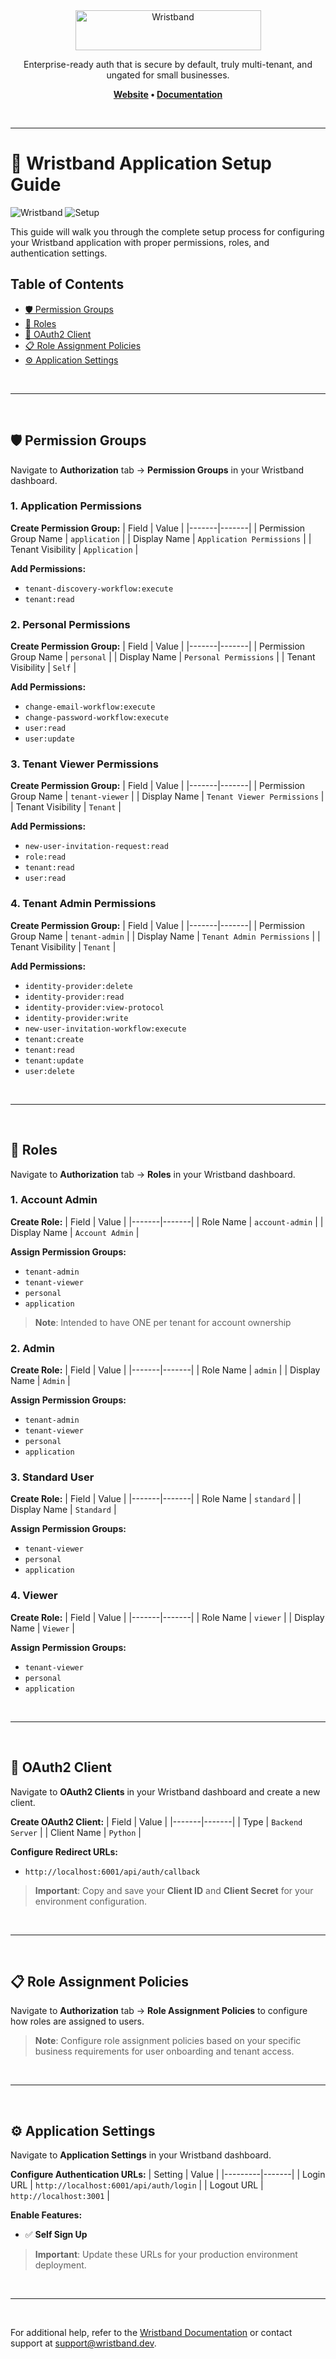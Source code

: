 
<div align="center">
  <a href="https://wristband.dev">
    <picture>
      <img src="https://assets.wristband.dev/images/email_branding_logo_v1.png" alt="Wristband" width="297" height="64">
    </picture>
  </a>
  <p align="center">
    Enterprise-ready auth that is secure by default, truly multi-tenant, and ungated for small businesses.
  </p>
  <p align="center">
    <b>
      <a href="https://wristband.dev">Website</a> •
      <a href="https://docs.wristband.dev">Documentation</a>
    </b>
  </p>
</div>

<br/>

---

# 🔐 Wristband Application Setup Guide

![Wristband](https://img.shields.io/badge/Wristband-Enterprise_Auth-blue.svg)
![Setup](https://img.shields.io/badge/Setup-Configuration_Guide-green.svg)

This guide will walk you through the complete setup process for configuring your Wristband application with proper permissions, roles, and authentication settings.

## Table of Contents

- [🛡️ Permission Groups](#️-permission-groups)
- [👥 Roles](#-roles)
- [🔑 OAuth2 Client](#-oauth2-client)
- [📋 Role Assignment Policies](#-role-assignment-policies)
- [⚙️ Application Settings](#️-application-settings)

<br>
<hr>
<br>

## 🛡️ Permission Groups

Navigate to **Authorization** tab → **Permission Groups** in your Wristband dashboard.

### 1. Application Permissions

**Create Permission Group:**
| Field | Value |
|-------|-------|
| Permission Group Name | `application` |
| Display Name | `Application Permissions` |
| Tenant Visibility | `Application` |

**Add Permissions:**
- `tenant-discovery-workflow:execute`
- `tenant:read`

### 2. Personal Permissions

**Create Permission Group:**
| Field | Value |
|-------|-------|
| Permission Group Name | `personal` |
| Display Name | `Personal Permissions` |
| Tenant Visibility | `Self` |

**Add Permissions:**
- `change-email-workflow:execute`
- `change-password-workflow:execute`
- `user:read`
- `user:update`

### 3. Tenant Viewer Permissions

**Create Permission Group:**
| Field | Value |
|-------|-------|
| Permission Group Name | `tenant-viewer` |
| Display Name | `Tenant Viewer Permissions` |
| Tenant Visibility | `Tenant` |

**Add Permissions:**
- `new-user-invitation-request:read`
- `role:read`
- `tenant:read`
- `user:read`

### 4. Tenant Admin Permissions

**Create Permission Group:**
| Field | Value |
|-------|-------|
| Permission Group Name | `tenant-admin` |
| Display Name | `Tenant Admin Permissions` |
| Tenant Visibility | `Tenant` |

**Add Permissions:**
- `identity-provider:delete`
- `identity-provider:read`
- `identity-provider:view-protocol`
- `identity-provider:write`
- `new-user-invitation-workflow:execute`
- `tenant:create`
- `tenant:read`
- `tenant:update`
- `user:delete`

<br>
<hr>
<br>

## 👥 Roles

Navigate to **Authorization** tab → **Roles** in your Wristband dashboard.

### 1. Account Admin

**Create Role:**
| Field | Value |
|-------|-------|
| Role Name | `account-admin` |
| Display Name | `Account Admin` |

**Assign Permission Groups:**
- `tenant-admin`
- `tenant-viewer`
- `personal`
- `application`

> **Note**: Intended to have ONE per tenant for account ownership

### 2. Admin

**Create Role:**
| Field | Value |
|-------|-------|
| Role Name | `admin` |
| Display Name | `Admin` |

**Assign Permission Groups:**
- `tenant-admin`
- `tenant-viewer`
- `personal`
- `application`

### 3. Standard User

**Create Role:**
| Field | Value |
|-------|-------|
| Role Name | `standard` |
| Display Name | `Standard` |

**Assign Permission Groups:**
- `tenant-viewer`
- `personal`
- `application`

### 4. Viewer

**Create Role:**
| Field | Value |
|-------|-------|
| Role Name | `viewer` |
| Display Name | `Viewer` |

**Assign Permission Groups:**
- `tenant-viewer`
- `personal`
- `application`

<br>
<hr>
<br>

## 🔑 OAuth2 Client

Navigate to **OAuth2 Clients** in your Wristband dashboard and create a new client.

**Create OAuth2 Client:**
| Field | Value |
|-------|-------|
| Type | `Backend Server` |
| Client Name | `Python` |

**Configure Redirect URLs:**
- `http://localhost:6001/api/auth/callback`

> **Important**: Copy and save your **Client ID** and **Client Secret** for your environment configuration.

<br>
<hr>
<br>

## 📋 Role Assignment Policies

Navigate to **Authorization** tab → **Role Assignment Policies** to configure how roles are assigned to users.

> **Note**: Configure role assignment policies based on your specific business requirements for user onboarding and tenant access.

<br>
<hr>
<br>

## ⚙️ Application Settings

Navigate to **Application Settings** in your Wristband dashboard.

**Configure Authentication URLs:**
| Setting | Value |
|---------|-------|
| Login URL | `http://localhost:6001/api/auth/login` |
| Logout URL | `http://localhost:3001` |

**Enable Features:**
- ✅ **Self Sign Up**

> **Important**: Update these URLs for your production environment deployment.

<br>
<hr>
<br>


For additional help, refer to the [Wristband Documentation](https://docs.wristband.dev) or contact support at <support@wristband.dev>.

<br/>